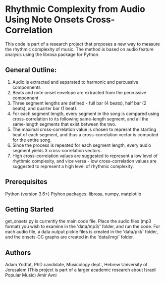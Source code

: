 # Rhythmic Complexity from Audio Using Note Onsets Cross-Correlation
This code is part of a research project that proposes a new way to measure the rhythmic complexity of music. 
The method is based on audio feature analysis using the librosa package for Python.

## General Outline:
1. Audio is extracted and separated to harmonic and percussive componnents
2. Beats and note onset envelope are extracted from the percussive componnent
3. Three segment lengths are defined - full bar (4 beats), half bar (2 beats), and quarter bar (1 beat).
4. For each segment length, every segment in the song is compared using cross-correlation to its following same-length segment, and all the same-length segments that exist between the two. 
5. The maximal cross-correlation value is chosen to represnt the starting beat of each segment, and thus a cross-correlation vector is computed for the entire song.
6. Since the process is repeated for each segment length, every audio segment yields 3 cross-correlation vectors. 
7. High cross-correlation values are suggested to represent a low level of rhythmic complexity, and vice versa - low cross-correlation values are suggested to represent a high level of rhythmic complexity.

## Prerequisites
Python (version 3.6+)
Ptyhon packages: librosa, numpy, matplotlib

## Getting Started
get_onsets.py is currently the main code file. Place the audio files (mp3 format) you wish to examine in the 'data/mp3/' folder, and run the code. For each audio file, a data output pickle files is created in the 'data/pkl/' folder, and the onsets-CC graphs are created in the 'data/img/' folder.

## Authors
Adam Yodfat, PhD candidate, Musicology dept., Hebrew University of Jerusalem (This project is part of a larger academic research about Israeli Popular Music)
Amir Avni